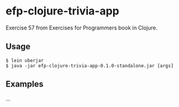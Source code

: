 # efp-clojure-trivia-app

Exercise 57 from Exercises for Programmers book in Clojure.

## Usage

    $ lein uberjar
    $ java -jar efp-clojure-trivia-app-0.1.0-standalone.jar [args]

## Examples

...